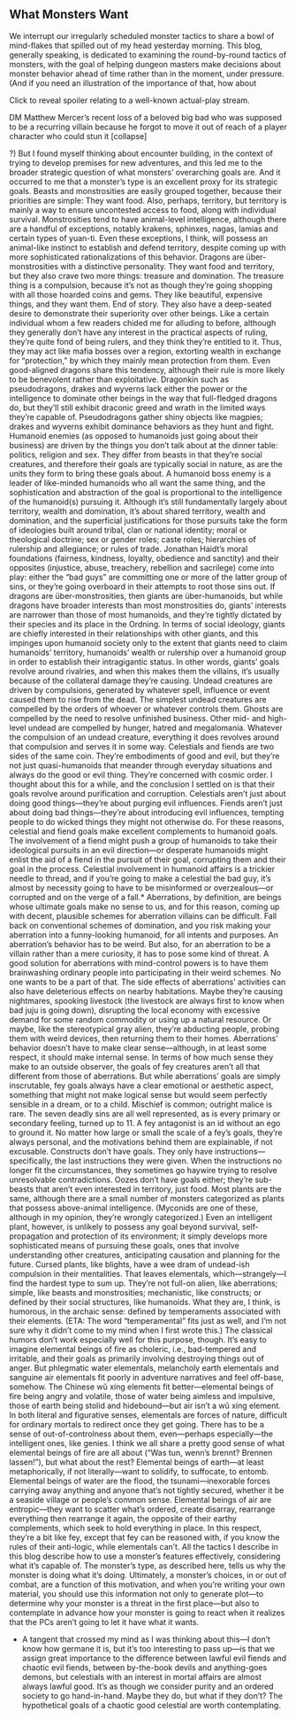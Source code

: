 ## What Monsters Want

We interrupt our irregularly scheduled monster tactics to share a bowl of mind-flakes that spilled out of my head yesterday morning.
This blog, generally speaking, is dedicated to examining the round-by-round tactics of monsters, with the goal of helping dungeon masters make decisions about monster behavior ahead of time rather than in the moment, under pressure. (And if you need an illustration of the importance of that, how about 


Click to reveal spoiler relating to a well-known actual-play stream.


DM Matthew Mercer’s recent loss of a beloved big bad who was supposed to be a recurring villain because he forgot to move it out of reach of a player character who could stun it
[collapse]


?)
But I found myself thinking about encounter building, in the context of trying to develop premises for new adventures, and this led me to the broader strategic question of what monsters’ overarching goals are. And it occurred to me that a monster’s type is an excellent proxy for its strategic goals.
Beasts and monstrosities are easily grouped together, because their priorities are simple: They want food. Also, perhaps, territory, but territory is mainly a way to ensure uncontested access to food, along with individual survival. Monstrosities tend to have animal-level intelligence, although there are a handful of exceptions, notably krakens, sphinxes, nagas, lamias and certain types of yuan-ti. Even these exceptions, I think, will possess an animal-like instinct to establish and defend territory, despite coming up with more sophisticated rationalizations of this behavior.
Dragons are über-monstrosities with a distinctive personality. They want food and territory, but they also crave two more things: treasure and domination. The treasure thing is a compulsion, because it’s not as though they’re going shopping with all those hoarded coins and gems. They like beautiful, expensive things, and they want them. End of story. They also have a deep-seated desire to demonstrate their superiority over other beings. Like a certain individual whom a few readers chided me for alluding to before, although they generally don’t have any interest in the practical aspects of ruling, they’re quite fond of being rulers, and they think they’re entitled to it. Thus, they may act like mafia bosses over a region, extorting wealth in exchange for “protection,” by which they mainly mean protection from them. Even good-aligned dragons share this tendency, although their rule is more likely to be benevolent rather than exploitative.
Dragonkin such as pseudodragons, drakes and wyverns lack either the power or the intelligence to dominate other beings in the way that full-fledged dragons do, but they’ll still exhibit draconic greed and wrath in the limited ways they’re capable of. Pseudodragons gather shiny objects like magpies; drakes and wyverns exhibit dominance behaviors as they hunt and fight.
Humanoid enemies (as opposed to humanoids just going about their business) are driven by the things you don’t talk about at the dinner table: politics, religion and sex. They differ from beasts in that they’re social creatures, and therefore their goals are typically social in nature, as are the units they form to bring these goals about. A humanoid boss enemy is a leader of like-minded humanoids who all want the same thing, and the sophistication and abstraction of the goal is proportional to the intelligence of the humanoid(s) pursuing it. Although it’s still fundamentally largely about territory, wealth and domination, it’s about shared territory, wealth and domination, and the superficial justifications for those pursuits take the form of ideologies built around tribal, clan or national identity; moral or theological doctrine; sex or gender roles; caste roles; hierarchies of rulership and allegiance; or rules of trade. Jonathan Haidt’s moral foundations (fairness, kindness, loyalty, obedience and sanctity) and their opposites (injustice, abuse, treachery, rebellion and sacrilege) come into play: either the “bad guys” are committing one or more of the latter group of sins, or they’re going overboard in their attempts to root those sins out.
If dragons are über-monstrosities, then giants are über-humanoids, but while dragons have broader interests than most monstrosities do, giants’ interests are narrower than those of most humanoids, and they’re tightly dictated by their species and its place in the Ordning. In terms of social ideology, giants are chiefly interested in their relationships with other giants, and this impinges upon humanoid society only to the extent that giants need to claim humanoids’ territory, humanoids’ wealth or rulership over a humanoid group in order to establish their intragigantic status. In other words, giants’ goals revolve around rivalries, and when this makes them the villains, it’s usually because of the collateral damage they’re causing.
Undead creatures are driven by compulsions, generated by whatever spell, influence or event caused them to rise from the dead. The simplest undead creatures are compelled by the orders of whoever or whatever controls them. Ghosts are compelled by the need to resolve unfinished business. Other mid- and high-level undead are compelled by hunger, hatred and megalomania. Whatever the compulsion of an undead creature, everything it does revolves around that compulsion and serves it in some way.
Celestials and fiends are two sides of the same coin. They’re embodiments of good and evil, but they’re not just quasi-humanoids that meander through everyday situations and always do the good or evil thing. They’re concerned with cosmic order. I thought about this for a while, and the conclusion I settled on is that their goals revolve around purification and corruption. Celestials aren’t just about doing good things—they’re about purging evil influences. Fiends aren’t just about doing bad things—they’re about introducing evil influences, tempting people to do wicked things they might not otherwise do.
For these reasons, celestial and fiend goals make excellent complements to humanoid goals. The involvement of a fiend might push a group of humanoids to take their ideological pursuits in an evil direction—or desperate humanoids might enlist the aid of a fiend in the pursuit of their goal, corrupting them and their goal in the process. Celestial involvement in humanoid affairs is a trickier needle to thread, and if you’re going to make a celestial the bad guy, it’s almost by necessity going to have to be misinformed or overzealous—or corrupted and on the verge of a fall.*
Aberrations, by definition, are beings whose ultimate goals make no sense to us, and for this reason, coming up with decent, plausible schemes for aberration villains can be difficult. Fall back on conventional schemes of domination, and you risk making your aberration into a funny-looking humanoid, for all intents and purposes. An aberration’s behavior has to be weird. But also, for an aberration to be a villain rather than a mere curiosity, it has to pose some kind of threat. A good solution for aberrations with mind-control powers is to have them brainwashing ordinary people into participating in their weird schemes. No one wants to be a part of that. The side effects of aberrations’ activities can also have deleterious effects on nearby habitations. Maybe they’re causing nightmares, spooking livestock (the livestock are always first to know when bad juju is going down), disrupting the local economy with excessive demand for some random commodity or using up a natural resource. Or maybe, like the stereotypical gray alien, they’re abducting people, probing them with weird devices, then returning them to their homes. Aberrations’ behavior doesn’t have to make clear sense—although, in at least some respect, it should make internal sense.
In terms of how much sense they make to an outside observer, the goals of fey creatures aren’t all that different from those of aberrations. But while aberrations’ goals are simply inscrutable, fey goals always have a clear emotional or aesthetic aspect, something that might not make logical sense but would seem perfectly sensible in a dream, or to a child. Mischief is common; outright malice is rare. The seven deadly sins are all well represented, as is every primary or secondary feeling, turned up to 11. A fey antagonist is an id without an ego to ground it. No matter how large or small the scale of a fey’s goals, they’re always personal, and the motivations behind them are explainable, if not excusable.
Constructs don’t have goals. They only have instructions—specifically, the last instructions they were given. When the instructions no longer fit the circumstances, they sometimes go haywire trying to resolve unresolvable contradictions.
Oozes don’t have goals either; they’re sub-beasts that aren’t even interested in territory, just food. Most plants are the same, although there are a small number of monsters categorized as plants that possess above-animal intelligence. (Myconids are one of these, although in my opinion, they’re wrongly categorized.) Even an intelligent plant, however, is unlikely to possess any goal beyond survival, self-propagation and protection of its environment; it simply develops more sophisticated means of pursuing these goals, ones that involve understanding other creatures, anticipating causation and planning for the future. Cursed plants, like blights, have a wee dram of undead-ish compulsion in their mentalities.
That leaves elementals, which—strangely—I find the hardest type to sum up. They’re not full-on alien, like aberrations; simple, like beasts and monstrosities; mechanistic, like constructs; or defined by their social structures, like humanoids. What they are, I think, is humorous, in the archaic sense: defined by temperaments associated with their elements. (ETA: The word “temperamental” fits just as well, and I’m not sure why it didn’t come to my mind when I first wrote this.) The classical humors don’t work especially well for this purpose, though. It’s easy to imagine elemental beings of fire as choleric, i.e., bad-tempered and irritable, and their goals as primarily involving destroying things out of anger. But phlegmatic water elementals, melancholy earth elementals and sanguine air elementals fit poorly in adventure narratives and feel off-base, somehow. The Chinese wŭ xíng elements fit better—elemental beings of fire being angry and volatile, those of water being aimless and impulsive, those of earth being stolid and hidebound—but air isn’t a wŭ xíng element.
In both literal and figurative senses, elementals are forces of nature, difficult for ordinary mortals to redirect once they get going. There has to be a sense of out-of-controlness about them, even—perhaps especially—the intelligent ones, like genies. I think we all share a pretty good sense of what elemental beings of fire are all about (“Was tun, wenn’s brennt? Brennen lassen!”), but what about the rest? Elemental beings of earth—at least metaphorically, if not literally—want to solidify, to suffocate, to entomb. Elemental beings of water are the flood, the tsunami—inexorable forces carrying away anything and anyone that’s not tightly secured, whether it be a seaside village or people’s common sense. Elemental beings of air are entropic—they want to scatter what’s ordered, create disarray, rearrange everything then rearrange it again, the opposite of their earthy complements, which seek to hold everything in place. In this respect, they’re a bit like fey, except that fey can be reasoned with, if you know the rules of their anti-logic, while elementals can’t.
All the tactics I describe in this blog describe how to use a monster’s features effectively, considering what it’s capable of. The monster’s type, as described here, tells us why the monster is doing what it’s doing. Ultimately, a monster’s choices, in or out of combat, are a function of this motivation, and when you’re writing your own material, you should use this information not only to generate plot—to determine why your monster is a threat in the first place—but also to contemplate in advance how your monster is going to react when it realizes that the PCs aren’t going to let it have what it wants.

* A tangent that crossed my mind as I was thinking about this—I don’t know how germane it is, but it’s too interesting to pass up—is that we assign great importance to the difference between lawful evil fiends and chaotic evil fiends, between by-the-book devils and anything-goes demons, but celestials with an interest in mortal affairs are almost always lawful good. It’s as though we consider purity and an ordered society to go hand-in-hand. Maybe they do, but what if they don’t? The hypothetical goals of a chaotic good celestial are worth contemplating.
